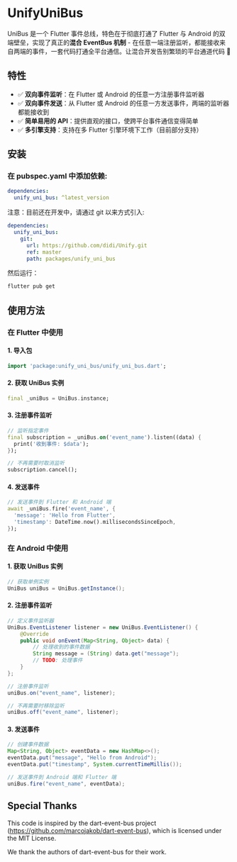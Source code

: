 # UnifyUniBus

UniBus 是一个 Flutter 事件总线，特色在于彻底打通了 Flutter 与 Android 的双端壁垒，实现了真正的**混合 EventBus 机制** - 在任意一端注册监听，都能接收来自两端的事件，一套代码打通全平台通信。让混合开发告别繁琐的平台通道代码 🚀

## 特性

- ✅ **双向事件监听**：在 Flutter 或 Android 的任意一方注册事件监听器
- ✅ **双向事件发送**：从 Flutter 或 Android 的任意一方发送事件，两端的监听器都能接收到
- ✅ **简单易用的 API**：提供直观的接口，使跨平台事件通信变得简单
- ✅ **多引擎支持**：支持在多 Flutter 引擎环境下工作（目前部分支持）

## 安装

### 在 pubspec.yaml 中添加依赖:

```yaml
dependencies:
  unify_uni_bus: ^latest_version
```

注意：目前还在开发中，请通过 git 以来方式引入:

```yaml
dependencies:
  unify_uni_bus:
    git:
      url: https://github.com/didi/Unify.git
      ref: master
      path: packages/unify_uni_bus
```

然后运行：

```bash
flutter pub get
```

## 使用方法

### 在 Flutter 中使用

#### 1. 导入包

```dart
import 'package:unify_uni_bus/unify_uni_bus.dart';
```

#### 2. 获取 UniBus 实例

```dart
final _uniBus = UniBus.instance;
```

#### 3. 注册事件监听

```dart
// 监听指定事件
final subscription = _uniBus.on('event_name').listen((data) {
  print('收到事件: $data');
});

// 不再需要时取消监听
subscription.cancel();
```

#### 4. 发送事件

```dart
// 发送事件到 Flutter 和 Android 端
await _uniBus.fire('event_name', {
  'message': 'Hello from Flutter',
  'timestamp': DateTime.now().millisecondsSinceEpoch,
});
```

### 在 Android 中使用

#### 1. 获取 UniBus 实例

```java
// 获取单例实例
UniBus uniBus = UniBus.getInstance();
```

#### 2. 注册事件监听

```java
// 定义事件监听器
UniBus.EventListener listener = new UniBus.EventListener() {
    @Override
    public void onEvent(Map<String, Object> data) {
        // 处理收到的事件数据
        String message = (String) data.get("message");
        // TODO: 处理事件
    }
};

// 注册事件监听
uniBus.on("event_name", listener);

// 不再需要时移除监听
uniBus.off("event_name", listener);
```

#### 3. 发送事件

```java
// 创建事件数据
Map<String, Object> eventData = new HashMap<>();
eventData.put("message", "Hello from Android");
eventData.put("timestamp", System.currentTimeMillis());

// 发送事件到 Android 端和 Flutter 端
uniBus.fire("event_name", eventData);
```

## Special Thanks

This code is inspired by the dart-event-bus project (https://github.com/marcojakob/dart-event-bus), which is licensed under the MIT License.

We thank the authors of dart-event-bus for their work.

